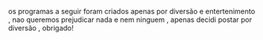 os programas a seguir foram criados apenas por diversão e entertenimento , nao queremos prejudicar nada e nem ninguem , apenas decidi postar por diversão , obrigado!
